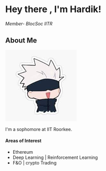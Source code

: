 # Hey there , I'm Hardik! 

###### Member- BlocSoc IITR

## About Me <picture>
 <img alt="Be there !" src="https://github.com/GoofyCoder16/GoofyCoder16/blob/main/download.jpeg">
</picture>

I'm a sophomore at IIT Roorkee.

#### Areas of Interest

- Ethereum
- Deep Learning | Reinforcement Learning
- F&O | crypto Trading  



